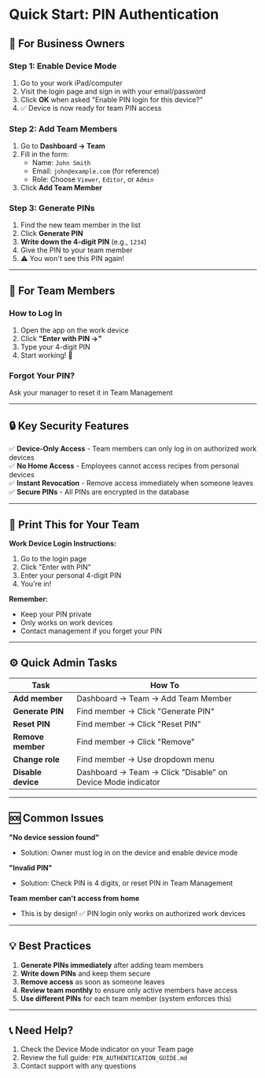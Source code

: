 # Quick Start: PIN Authentication

## 🚀 For Business Owners

### Step 1: Enable Device Mode
1. Go to your work iPad/computer
2. Visit the login page and sign in with your email/password
3. Click **OK** when asked "Enable PIN login for this device?"
4. ✅ Device is now ready for team PIN access

### Step 2: Add Team Members
1. Go to **Dashboard → Team**
2. Fill in the form:
   - Name: `John Smith`
   - Email: `john@example.com` (for reference)
   - Role: Choose `Viewer`, `Editor`, or `Admin`
3. Click **Add Team Member**

### Step 3: Generate PINs
1. Find the new team member in the list
2. Click **Generate PIN**
3. **Write down the 4-digit PIN** (e.g., `1234`)
4. Give the PIN to your team member
5. ⚠️ You won't see this PIN again!

---

## 👥 For Team Members

### How to Log In
1. Open the app on the work device
2. Click **"Enter with PIN →"**
3. Type your 4-digit PIN
4. Start working! 🎉

### Forgot Your PIN?
Ask your manager to reset it in Team Management

---

## 🔒 Key Security Features

✅ **Device-Only Access** - Team members can only log in on authorized work devices  
✅ **No Home Access** - Employees cannot access recipes from personal devices  
✅ **Instant Revocation** - Remove access immediately when someone leaves  
✅ **Secure PINs** - All PINs are encrypted in the database  

---

## 📱 Print This for Your Team

**Work Device Login Instructions:**

1. Go to the login page
2. Click "Enter with PIN"
3. Enter your personal 4-digit PIN
4. You're in!

**Remember:**
- Keep your PIN private
- Only works on work devices
- Contact management if you forget your PIN

---

## ⚙️ Quick Admin Tasks

| Task | How To |
|------|--------|
| **Add member** | Dashboard → Team → Add Team Member |
| **Generate PIN** | Find member → Click "Generate PIN" |
| **Reset PIN** | Find member → Click "Reset PIN" |
| **Remove member** | Find member → Click "Remove" |
| **Change role** | Find member → Use dropdown menu |
| **Disable device** | Dashboard → Team → Click "Disable" on Device Mode indicator |

---

## 🆘 Common Issues

**"No device session found"**
- Solution: Owner must log in on the device and enable device mode

**"Invalid PIN"**
- Solution: Check PIN is 4 digits, or reset PIN in Team Management

**Team member can't access from home**
- This is by design! ✅ PIN login only works on authorized work devices

---

## 💡 Best Practices

1. **Generate PINs immediately** after adding team members
2. **Write down PINs** and keep them secure
3. **Remove access** as soon as someone leaves
4. **Review team monthly** to ensure only active members have access
5. **Use different PINs** for each team member (system enforces this)

---

## 📞 Need Help?

1. Check the Device Mode indicator on your Team page
2. Review the full guide: `PIN_AUTHENTICATION_GUIDE.md`
3. Contact support with any questions


